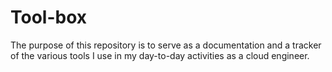 # Tool-box

The purpose of this repository is to serve as a documentation and a tracker of the various tools I use in my day-to-day activities as a cloud engineer.

